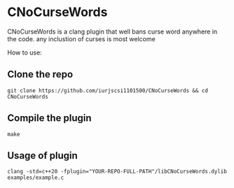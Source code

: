 # CNoCurseWords
CNoCurseWords is a clang plugin that well bans curse word anywhere in the code.
any inclustion of curses is most welcome

How to use:
## Clone the repo
`git clone https://github.com/iurjscsi1101500/CNoCurseWords && cd CNoCurseWords`
## Compile the plugin
`make`
## Usage of plugin
`clang -std=c++20 -fplugin="YOUR-REPO-FULL-PATH"/libCNoCurseWords.dylib examples/example.c`
